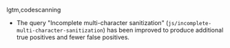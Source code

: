 lgtm,codescanning
* The query "Incomplete multi-character sanitization" (`js/incomplete-multi-character-sanitization`) has been improved to produce additional true positives and fewer false positives.
